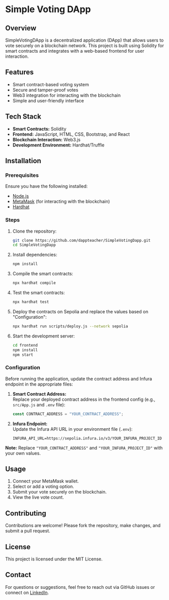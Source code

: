 # Simple Voting DApp

## Overview
SimpleVotingDApp is a decentralized application (DApp) that allows users to vote securely on a blockchain network. This project is built using Solidity for smart contracts and integrates with a web-based frontend for user interaction.

## Features
- Smart contract-based voting system
- Secure and tamper-proof votes
- Web3 integration for interacting with the blockchain
- Simple and user-friendly interface

## Tech Stack
- **Smart Contracts:** Solidity
- **Frontend:** JavaScript, HTML, CSS, Bootstrap, and React
- **Blockchain Interaction:** Web3.js
- **Development Environment:** Hardhat/Truffle

## Installation

### Prerequisites
Ensure you have the following installed:
- [Node.js](https://nodejs.org/)
- [MetaMask](https://metamask.io/) (for interacting with the blockchain)
- [Hardhat](https://hardhat.org/)

### Steps
1. Clone the repository:
   ```sh
   git clone https://github.com/dappteacher/SimpleVotingDapp.git
   cd SimpleVotingDapp
   ```
2. Install dependencies:
   ```sh
   npm install
   ```
3. Compile the smart contracts:
   ```sh
   npx hardhat compile
   ```
4. Test the smart contracts:
   ```sh
   npx hardhat test
   ```   
5. Deploy the contracts on Sepolia and replace the values based on "Configuration":
   ```sh
   npx hardhat run scripts/deploy.js --network sepolia
   ```
6. Start the development server:
   ```sh
   cd frontend
   npm install
   npm start
   ```

### **Configuration**
Before running the application, update the contract address and Infura endpoint in the appropriate files:

1. **Smart Contract Address:**  
   Replace your deployed contract address in the frontend config (e.g., `src/App.js` and `.env` file):
   ```js
   const CONTRACT_ADDRESS = "YOUR_CONTRACT_ADDRESS";
   ```

2. **Infura Endpoint:**  
   Update the Infura API URL in your environment file (`.env`):
   ```
   INFURA_API_URL=https://sepolia.infura.io/v3/YOUR_INFURA_PROJECT_ID
   ```

**Note:** Replace `"YOUR_CONTRACT_ADDRESS"` and `"YOUR_INFURA_PROJECT_ID"` with your own values.

## Usage
1. Connect your MetaMask wallet.
2. Select or add a voting option.
3. Submit your vote securely on the blockchain.
4. View the live vote count.

## Contributing
Contributions are welcome! Please fork the repository, make changes, and submit a pull request.

## License
This project is licensed under the MIT License.

## Contact
For questions or suggestions, feel free to reach out via GitHub issues or connect on [LinkedIn](https://www.linkedin.com/in/dappteacher/).

